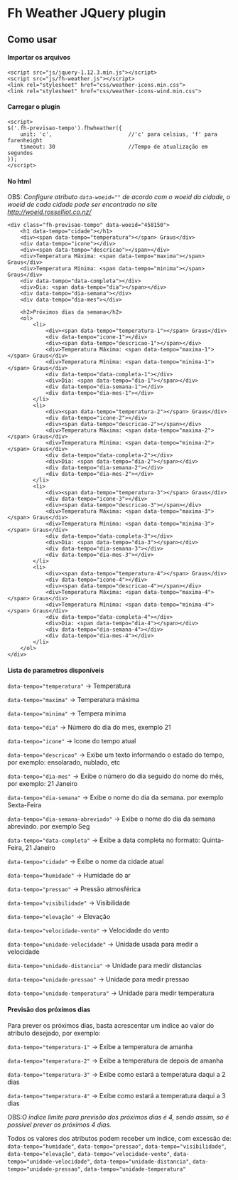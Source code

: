 # Fh Weather JQuery plugin

## Como usar
#### Importar os arquivos

    <script src="js/jquery-1.12.3.min.js"></script>
    <script src="js/fh-weather.js"></script>
    <link rel="stylesheet" href="css/weather-icons.min.css">
    <link rel="stylesheet" href="css/weather-icons-wind.min.css">

#### Carregar o plugin

    <script>
    $('.fh-previsao-tempo').fhwheather({
        unit: 'c',                        //'c' para celsius, 'f' para farenheight
        timeout: 30                       //Tempo de atualização em segundos
    });
    </script>
    
#### No html

OBS: *Configure atributo <code>data-woeid=""</code> de acordo com o woeid da cidade, o woeid de cada cidade pode ser encontrado no site http://woeid.rosselliot.co.nz/*

    <div class="fh-previsao-tempo" data-woeid="458150">
        <h1 data-tempo="cidade"></h1>
        <div><span data-tempo="temperatura"></span> Graus</div>
        <div data-tempo="icone"></div>
        <div><span data-tempo="descricao"></span></div>
        <div>Temperatura Máxima: <span data-tempo="maxima"></span> Graus</div>
        <div>Temperatura Mínima: <span data-tempo="minima"></span> Graus</div>
        <div data-tempo="data-completa"></div>
        <div>Dia: <span data-tempo="dia"></span></div>
        <div data-tempo="dia-semana"></div>
        <div data-tempo="dia-mes"></div>
    
        <h2>Próximos dias da semana</h2>
        <ol>
            <li>
                <div><span data-tempo="temperatura-1"></span> Graus</div>
                <div data-tempo="icone-1"></div>
                <div><span data-tempo="descricao-1"></span></div>
                <div>Temperatura Máxima: <span data-tempo="maxima-1"></span> Graus</div>
                <div>Temperatura Mínima: <span data-tempo="minima-1"></span> Graus</div>
                <div data-tempo="data-completa-1"></div>
                <div>Dia: <span data-tempo="dia-1"></span></div>
                <div data-tempo="dia-semana-1"></div>
                <div data-tempo="dia-mes-1"></div>
            </li>
            <li>
                <div><span data-tempo="temperatura-2"></span> Graus</div>
                <div data-tempo="icone-2"></div>
                <div><span data-tempo="descricao-2"></span></div>
                <div>Temperatura Máxima: <span data-tempo="maxima-2"></span> Graus</div>
                <div>Temperatura Mínima: <span data-tempo="minima-2"></span> Graus</div>
                <div data-tempo="data-completa-2"></div>
                <div>Dia: <span data-tempo="dia-2"></span></div>
                <div data-tempo="dia-semana-2"></div>
                <div data-tempo="dia-mes-2"></div>
            </li>
            <li>
                <div><span data-tempo="temperatura-3"></span> Graus</div>
                <div data-tempo="icone-3"></div>
                <div><span data-tempo="descricao-3"></span></div>
                <div>Temperatura Máxima: <span data-tempo="maxima-3"></span> Graus</div>
                <div>Temperatura Mínima: <span data-tempo="minima-3"></span> Graus</div>
                <div data-tempo="data-completa-3"></div>
                <div>Dia: <span data-tempo="dia-3"></span></div>
                <div data-tempo="dia-semana-3"></div>
                <div data-tempo="dia-mes-3"></div>
            </li>
            <li>
                <div><span data-tempo="temperatura-4"></span> Graus</div>
                <div data-tempo="icone-4"></div>
                <div><span data-tempo="descricao-4"></span></div>
                <div>Temperatura Máxima: <span data-tempo="maxima-4"></span> Graus</div>
                <div>Temperatura Mínima: <span data-tempo="minima-4"></span> Graus</div>
                <div data-tempo="data-completa-4"></div>
                <div>Dia: <span data-tempo="dia-4"></span></div>
                <div data-tempo="dia-semana-4"></div>
                <div data-tempo="dia-mes-4"></div>
            </li>
        </ol>
    </div>

#### Lista de parametros disponíveis

<code>data-tempo="temperatura"</code> -> Temperatura

<code>data-tempo="maxima"</code> -> Temperatura máxima

<code>data-tempo="minima"</code> -> Tempera minima

<code>data-tempo="dia"</code> -> Número do dia do mes, exemplo 21

<code>data-tempo="icone"</code> -> Icone do tempo atual

<code>data-tempo="descricao"</code> -> Exibe um texto informando o estado do tempo, por exemplo: ensolarado, nublado, etc

<code>data-tempo="dia-mes"</code> -> Exibe o número do dia seguido do nome do mês, por exemplo: 21 Janeiro

<code>data-tempo="dia-semana"</code> -> Exibe o nome do dia da semana. por exemplo Sexta-Feira

<code>data-tempo="dia-semana-abreviado"</code> -> Exibe o nome do dia da semana abreviado. por exemplo Seg

<code>data-tempo="data-completa"</code> -> Exibe a data completa no formato: Quinta-Feira, 21 Janeiro

<code>data-tempo="cidade"</code> -> Exibe o nome da cidade atual

<code>data-tempo="humidade"</code> -> Humidade do ar

<code>data-tempo="pressao"</code> -> Pressão atmosférica

<code>data-tempo="visibilidade"</code> -> Visibilidade

<code>data-tempo="elevação"</code> -> Elevação

<code>data-tempo="velocidade-vento"</code> -> Velocidade do vento

<code>data-tempo="unidade-velocidade"</code> -> Unidade usada para medir a velocidade

<code>data-tempo="unidade-distancia"</code> -> Unidade para medir distancias

<code>data-tempo="unidade-pressao"</code> -> Unidade para medir pressao

<code>data-tempo="unidade-temperatura"</code> -> Unidade para medir temperatura

#### Previsão dos próximos dias

Para prever os próximos dias, basta acrescentar um indice ao valor do atributo desejado,
por exemplo:

<code>data-tempo="temperatura-1"</code> -> Exibe a temperatura de amanha

<code>data-tempo="temperatura-2"</code> -> Exibe a temperatura de depois de amanha

<code>data-tempo="temperatura-3"</code> -> Exibe como estará a temperatura daqui a 2 dias

<code>data-tempo="temperatura-4"</code> -> Exibe como estará a temperatura daqui a 3 dias

OBS:*O indice limite para previsão dos próximos dias é 4, sendo assim, so é possivel prever os próximos 4 dias.*
 
Todos os valores dos atributos podem receber um indice, com excessão de:
<code>data-tempo="humidade"</code>, <code>data-tempo="pressao"</code>, <code>data-tempo="visibilidade"</code>, <code>data-tempo="elevação"</code>, <code>data-tempo="velocidade-vento"</code>, <code>data-tempo="unidade-velocidade"</code>, <code>data-tempo="unidade-distancia"</code>, <code>data-tempo="unidade-pressao"</code>, <code>data-tempo="unidade-temperatura"</code>
